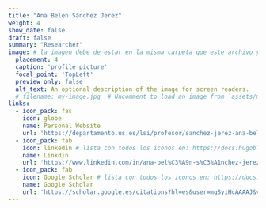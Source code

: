 ```yaml
---
title: "Ana Belén Sánchez Jerez"
weight: 4
show_date: false
draft: false
summary: "Researcher"
image: # la imagen debe de estar en la misma carpeta que este archivo y debe de llamarse avatar.*, o usar el atributo filename para especificar el nombre de la imagen
  placement: 4
  caption: 'profile picture'
  focal_point: 'TopLeft'
  preview_only: false
  alt_text: An optional description of the image for screen readers.
  # filename: my-image.jpg  # Uncomment to load an image from `assets/media/` instead.
links:
  - icon_pack: fas
    icon: globe
    name: Personal Website
    url: 'https://departamento.us.es/lsi/profesor/sanchez-jerez-ana-belen/'
  - icon_pack: fab
    icon: linkedin # lista con todos los iconos en: https://docs.hugoblox.com/tutorial/resume/step-2/#skills
    name: Linkdin 
    url: 'https://www.linkedin.com/in/ana-bel%C3%A9n-s%C3%A1nchez-jerez-84988518/?originalSubdomain=es'
  - icon_pack: fab
    icon: Google Scholar # lista con todos los iconos en: https://docs.hugoblox.com/tutorial/resume/step-2/#skills
    name: Google Scholar 
    url: 'https://scholar.google.es/citations?hl=es&user=mqSyiHcAAAAJ&view_op=list_works&sortby=pubdate'
---
```


